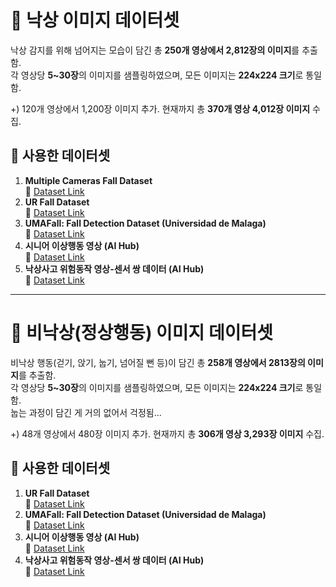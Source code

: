 # 📂 낙상 이미지 데이터셋

낙상 감지를 위해 넘어지는 모습이 담긴 총 **250개 영상에서 2,812장의 이미지**를 추출함.  
각 영상당 **5~30장**의 이미지를 샘플링하였으며, 모든 이미지는 **224x224 크기**로 통일함.

+) 120개 영상에서 1,200장 이미지 추가. 현재까지 총 **370개 영상 4,012장 이미지** 수집.

## 📌 사용한 데이터셋
1. **Multiple Cameras Fall Dataset**  
   🔗 [Dataset Link](https://www.iro.umontreal.ca/~labimage/Dataset/)
2. **UR Fall Dataset**  
   🔗 [Dataset Link](https://fenix.ur.edu.pl/~mkepski/ds/uf.html)
3. **UMAFall: Fall Detection Dataset (Universidad de Malaga)**  
   🔗 [Dataset Link](https://figshare.com/articles/UMA_ADL_FALL_Dataset_zip/4214283)
4. **시니어 이상행동 영상 (AI Hub)**  
   🔗 [Dataset Link](https://www.aihub.or.kr/aihubdata/data/view.do?currMenu=115&topMenu=100&aihubDataSe=realm&dataSetSn=167)
5. **낙상사고 위험동작 영상-센서 쌍 데이터 (AI Hub)**   
   🔗 [Dataset Link](https://www.aihub.or.kr/aihubdata/data/view.do?currMenu=115&topMenu=100&aihubDataSe=realm&dataSetSn=71641)
----
# 📂 비낙상(정상행동) 이미지 데이터셋

비낙상 행동(걷기, 앉기, 눕기, 넘어질 뻔 등)이 담긴 총 **258개 영상에서 2813장의 이미지**를 추출함.  
각 영상당 **5~30장**의 이미지를 샘플링하였으며, 모든 이미지는 **224x224 크기**로 통일함.   
눕는 과정이 담긴 게 거의 없어서 걱정됨...

+) 48개 영상에서 480장 이미지 추가. 현재까지 총 **306개 영상 3,293장 이미지** 수집.

## 📌 사용한 데이터셋
1. **UR Fall Dataset**  
   🔗 [Dataset Link](https://fenix.ur.edu.pl/~mkepski/ds/uf.html)
2. **UMAFall: Fall Detection Dataset (Universidad de Malaga)**  
   🔗 [Dataset Link](https://figshare.com/articles/UMA_ADL_FALL_Dataset_zip/4214283)
3. **시니어 이상행동 영상 (AI Hub)**  
   🔗 [Dataset Link](https://www.aihub.or.kr/aihubdata/data/view.do?currMenu=115&topMenu=100&aihubDataSe=realm&dataSetSn=167)
4. **낙상사고 위험동작 영상-센서 쌍 데이터 (AI Hub)**   
   🔗 [Dataset Link](https://www.aihub.or.kr/aihubdata/data/view.do?currMenu=115&topMenu=100&aihubDataSe=realm&dataSetSn=71641)
